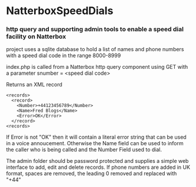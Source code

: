 # NatterboxSpeedDials
### http query and supporting admin tools to enable a speed dial facility on Natterbox
project uses a sqlite database to hold a list of names and phone numbers with a speed dial code in the range 8000-8999

index.php is called from a Natterbox http query component using GET with a parameter snumber = \<speed dial code\>

Returns an XML record

```
<records>
  <record>
    <Number>+44123456789</Number>
    <Name>Fred Blogs</Name>
    <Error>OK</Error>
  </record>
<records>
```

If Error is not "OK" then it will contain a literal error string that can be used in a voice annoucement. Otherwise the Name field can be used to inform the caller who is being called and the Number Field used to dial.

The admin folder should be password protected and supplies a simple web interface to add, edit and delete records. If phone numbers are added in UK format, spaces are removed, the leading 0 removed and replaced with "+44"

